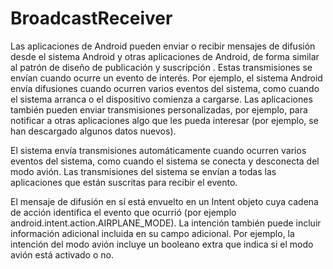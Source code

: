 # BroadcastReceiver
Las aplicaciones de Android pueden enviar o recibir mensajes de difusión desde el sistema Android y otras aplicaciones de Android, 
de forma similar al patrón de diseño de publicación y suscripción . Estas transmisiones se envían cuando ocurre un evento de interés. 
Por ejemplo, el sistema Android envía difusiones cuando ocurren varios eventos del sistema, como cuando el sistema arranca o el 
dispositivo comienza a cargarse. Las aplicaciones también pueden enviar transmisiones personalizadas, por ejemplo, para notificar a 
otras aplicaciones algo que les pueda interesar (por ejemplo, se han descargado algunos datos nuevos).

El sistema envía transmisiones automáticamente cuando ocurren varios eventos del sistema, como cuando el sistema se conecta y desconecta 
del modo avión. Las transmisiones del sistema se envían a todas las aplicaciones que están suscritas para recibir el evento.

El mensaje de difusión en sí está envuelto en un Intent objeto cuya cadena de acción identifica el evento que ocurrió 
(por ejemplo android.intent.action.AIRPLANE_MODE). La intención también puede incluir información adicional incluida en su 
campo adicional. Por ejemplo, la intención del modo avión incluye un booleano extra que indica si el modo avión está activado o no.
